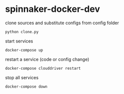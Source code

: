 # spinnaker-docker-dev

clone sources and substitute configs from config folder
```
python clone.py
```

start services
```
docker-compose up
```

restart a service (code or config change)
```
docker-compose clouddriver restart
```

stop all services
```
docker-compose down
```